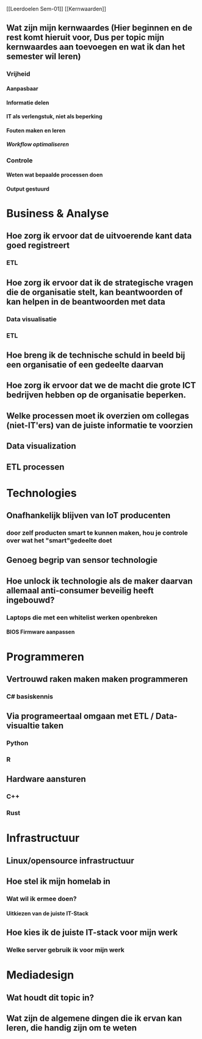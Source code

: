 [[Leerdoelen Sem-01]]
[[Kernwaarden]]
## Wat zijn mijn kernwaardes (Hier beginnen en de rest komt hieruit voor, Dus per topic mijn kernwaardes aan toevoegen en wat ik dan het semester wil leren)
### Vrijheid 
#### Aanpasbaar
#### Informatie delen
#### IT als verlengstuk, niet als beperking
#### Fouten maken en leren
##### Workflow optimaliseren 
### Controle
#### Weten wat bepaalde processen doen
#### Output gestuurd

# Business & Analyse
## Hoe zorg ik ervoor dat de uitvoerende kant data goed registreert
### ETL
## Hoe zorg ik ervoor dat ik de strategische vragen die de organisatie stelt, kan beantwoorden of kan helpen in de beantwoorden met data
### Data visualisatie
### ETL
## Hoe breng ik de technische schuld in beeld bij een organisatie of een gedeelte daarvan
## Hoe zorg ik ervoor dat we de macht die grote ICT bedrijven hebben op de organisatie beperken.

## Welke processen moet ik overzien om collegas (niet-IT'ers) van de juiste informatie te voorzien
## Data visualization
## ETL processen

# Technologies
## Onafhankelijk blijven van IoT producenten
### door zelf producten smart te kunnen maken, hou je controle over wat het "smart"gedeelte doet
## Genoeg begrip van sensor technologie 
## Hoe unlock ik technologie als de maker daarvan allemaal anti-consumer beveilig heeft ingebouwd?
### Laptops die met een whitelist werken openbreken
#### BIOS Firmware aanpassen



# Programmeren
## Vertrouwd raken maken maken programmeren
### C# basiskennis
## Via programeertaal omgaan met ETL / Data-visualtie taken
### Python
### R
## Hardware aansturen
### C++
### Rust


# Infrastructuur
## Linux/opensource infrastructuur
## Hoe stel ik mijn homelab in
### Wat wil ik ermee doen? 
#### Uitkiezen van de juiste IT-Stack
## Hoe kies ik de juiste IT-stack voor mijn werk
### Welke server gebruik ik voor mijn werk


# Mediadesign
## Wat houdt dit topic in?
## Wat zijn de algemene dingen die ik ervan kan leren, die handig zijn om te weten